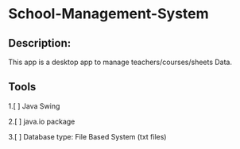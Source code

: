 # School-Management-System

## Description: 
This app is a desktop app to manage teachers/courses/sheets Data.

## Tools

1.[ ] Java Swing

2.[ ] java.io package

3.[ ] Database type: File Based System (txt files)



